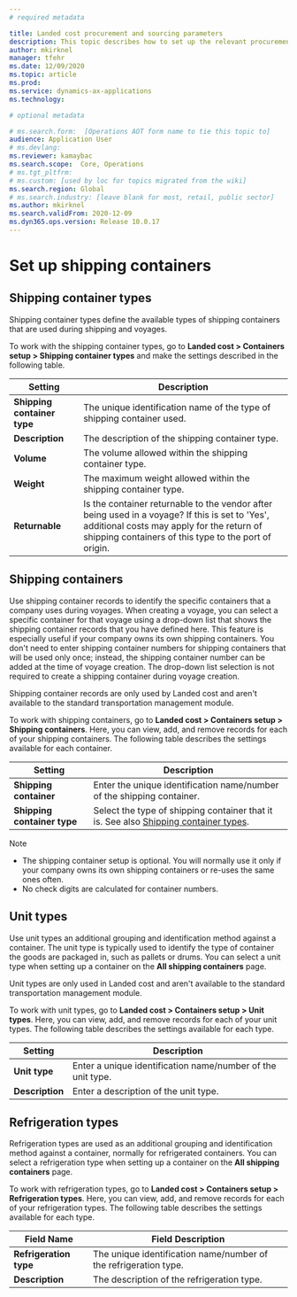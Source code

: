 ```yaml
---
# required metadata

title: Landed cost procurement and sourcing parameters
description: This topic describes how to set up the relevant procurement and sourcing parameters when you use Landed cost.
author: mkirknel
manager: tfehr
ms.date: 12/09/2020
ms.topic: article
ms.prod: 
ms.service: dynamics-ax-applications
ms.technology: 

# optional metadata

# ms.search.form:  [Operations AOT form name to tie this topic to]
audience: Application User
# ms.devlang: 
ms.reviewer: kamaybac
ms.search.scope:  Core, Operations
# ms.tgt_pltfrm: 
# ms.custom: [used by loc for topics migrated from the wiki]
ms.search.region: Global
# ms.search.industry: [leave blank for most, retail, public sector]
ms.author: mkirknel
ms.search.validFrom: 2020-12-09
ms.dyn365.ops.version: Release 10.0.17
---
```


# Set up shipping containers

## Shipping container types

Shipping container types define the available types of shipping containers that are used during shipping and voyages.

To work with the shipping container types, go to **Landed cost \> Containers setup \> Shipping container types** and make the settings described in the following table.

| **Setting** | **Description** |
| --- | --- |
| **Shipping container type** | The unique identification name of the type of shipping container used. |
| **Description** | The description of the shipping container type. |
| **Volume** | The volume allowed within the shipping container type. |
| **Weight** | The maximum weight allowed within the shipping container type. |
| **Returnable** | Is the container returnable to the vendor after being used in a voyage? If this is set to &#39;Yes&#39;, additional costs may apply for the return of shipping containers of this type to the port of origin. |

## Shipping containers

Use shipping container records to identify the specific containers that a company uses during voyages. When creating a voyage, you can select a specific container for that voyage using a drop-down list that shows the shipping container records that you have defined here. This feature is especially useful if your company owns its own shipping containers. You don&#39;t need to enter shipping container numbers for shipping containers that will be used only once; instead, the shipping container number can be added at the time of voyage creation. The drop-down list selection is not required to create a shipping container during voyage creation.

Shipping container records are only used by Landed cost and aren&#39;t available to the standard transportation management module.

To work with shipping containers, go to **Landed cost \> Containers setup \> Shipping containers**. Here, you can view, add, and remove records for each of your shipping containers. The following table describes the settings available for each container.

| **Setting** | **Description** |
| --- | --- |
| **Shipping container** | Enter the unique identification name/number of the shipping container. |
| **Shipping container type** | Select the type of shipping container that it is. See also [Shipping container types](#_Shipping_container_types). |

> [!NOTE]
>
> - The shipping container setup is optional. You will normally use it only if your company owns its own shipping containers or re-uses the same ones often.
> - No check digits are calculated for container numbers.

## Unit types

Use unit types an additional grouping and identification method against a container. The unit type is typically used to identify the type of container the goods are packaged in, such as pallets or drums. You can select a unit type when setting up a container on the **All shipping containers** page.

Unit types are only used in Landed cost and aren&#39;t available to the standard transportation management module.

To work with unit types, go to **Landed cost \> Containers setup \> Unit types**. Here, you can view, add, and remove records for each of your unit types. The following table describes the settings available for each type.

| **Setting** | **Description** |
| --- | --- |
| **Unit type** | Enter a unique identification name/number of the unit type. |
| **Description** | Enter a description of the unit type. |

## Refrigeration types

Refrigeration types are used as an additional grouping and identification method against a container, normally for refrigerated containers. You can select a refrigeration type when setting up a container on the **All shipping containers** page.

To work with refrigeration types, go to **Landed cost \> Containers setup \> Refrigeration types**. Here, you can view, add, and remove records for each of your refrigeration types. The following table describes the settings available for each type.

| **Field Name** | **Field Description** |
| --- | --- |
| **Refrigeration type** | The unique identification name/number of the refrigeration type. |
| **Description** | The description of the refrigeration type. |